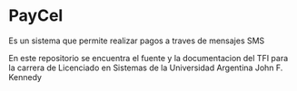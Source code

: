# PayCel
Es un sistema que permite realizar pagos a traves de mensajes SMS

En este repositorio se encuentra el fuente y la documentacion del TFI para la carrera de Licenciado en Sistemas de la Universidad Argentina John F. Kennedy
